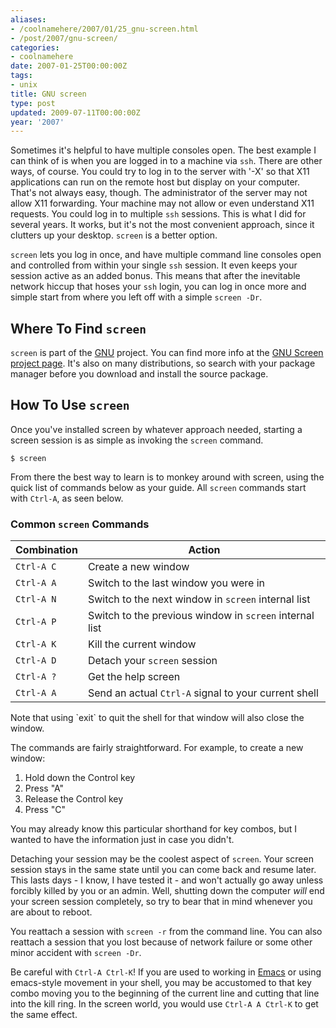 ```yaml
---
aliases:
- /coolnamehere/2007/01/25_gnu-screen.html
- /post/2007/gnu-screen/
categories:
- coolnamehere
date: 2007-01-25T00:00:00Z
tags:
- unix
title: GNU screen
type: post
updated: 2009-07-11T00:00:00Z
year: '2007'
---
```


Sometimes it's helpful to have multiple consoles open. The best example I can 
think of is when you are logged in to a machine via `ssh`. There are other 
ways, of course. You could try to log in to the server with '-X' so that X11 
applications can run on the remote host but display on your computer. That's 
not always easy, though. The administrator of the server may not allow X11 
forwarding. Your machine may not allow or even understand X11 requests. You 
could log in to multiple `ssh` sessions. This is what I did for several years. 
It works, but it's not the most convenient approach, since it clutters up your 
desktop. `screen` is a better option.
<!--more-->

`screen` lets you log in once, and have multiple command line consoles open 
and controlled from within your single `ssh` session. It even keeps your 
session active as an added bonus. This means that after the inevitable network 
hiccup that hoses your `ssh` login, you can log in once more and simple start 
from where you left off with a simple `screen -Dr`.

## Where To Find `screen`

`screen` is part of the [GNU](http://www.gnu.org/) project. You can find more 
info at the [GNU Screen project page](https://savannah.gnu.org/projects/screen/). 
It's also on many distributions, so search with your package manager before 
you download and install the source package.

## How To Use `screen`

Once you've installed screen by whatever approach needed, starting a screen 
session is as simple as invoking the `screen` command.

    $ screen

From there the best way to learn is to monkey around with screen, using the 
quick list of commands below as your guide. All `screen` commands start with 
`Ctrl-A`, as seen below.

### Common `screen` Commands

Combination | Action
------------|-------
`Ctrl-A C`  | Create a new window
`Ctrl-A A`  | Switch to the last window you were in
`Ctrl-A N`  | Switch to the next window in `screen` internal list
`Ctrl-A P`  | Switch to the previous window in `screen` internal list
`Ctrl-A K`  | Kill the current window
`Ctrl-A D`  | Detach your `screen` session
`Ctrl-A ?`  | Get the help screen
`Ctrl-A A`  | Send an actual `Ctrl-A` signal to your current shell

<aside>
Note that using `exit` to quit the shell for that window will also close the window.
</aside>

The commands are fairly straightforward. For example, to create a new window:

1. Hold down the Control key
2. Press "A"
3. Release the Control key
4. Press "C"

You may already know this particular shorthand for key combos, but I wanted to 
have the information just in case you didn't.

Detaching your session may be the coolest aspect of `screen`. Your screen 
session stays in the same state until you can come back and resume later. 
This lasts days - I know, I have tested it - and won't actually go away unless 
forcibly killed by you or an admin. Well, shutting down the computer *will* 
end your screen session completely, so try to bear that in mind whenever you 
are about to reboot.

You reattach a session with `screen -r` from the command line. You can also 
reattach a session that you lost because of network failure or some other 
minor accident with `screen -Dr`.

[Emacs]: /tags/emacs/
Be careful with `Ctrl-A Ctrl-K`! If you are used to working in 
[Emacs][] or using emacs-style movement in your 
shell, you may be accustomed to that key combo moving you to the beginning of 
the current line and cutting that line into the kill ring. In the screen 
world, you would use `Ctrl-A A Ctrl-K` to get the same effect.


